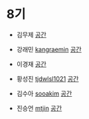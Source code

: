 # 8기

-  김무제 [](https://github.com/)
[공간](https://github.com/StudyFork/GoogryAndroidArchitectureStudy/tree/master/2003/)

-  강래민 [kangraemin](https://github.com/kangraemin)
[공간](https://github.com/StudyFork/GoogryAndroidArchitectureStudy/tree/master/2003/kangraemin)

- 이경재 [](https://github.com/)
[공간](https://github.com/StudyFork/GoogryAndroidArchitectureStudy/tree/master/2003/)

- 황성진 [tjdwlsl1021](https://github.com/tjdwlsl1021)
[공간](https://github.com/StudyFork/GoogryAndroidArchitectureStudy/tree/master/2003/tjdwlsl1021)

- 김수아 [sooakim](https://github.com/sooakim)
[공간](https://github.com/StudyFork/GoogryAndroidArchitectureStudy/tree/master/2003/sooakim)

- 진승언 [mtjin](https://github.com/mtjin)
[공간](https://github.com/StudyFork/GoogryAndroidArchitectureStudy/tree/master/2003/mtjin)

